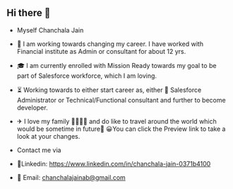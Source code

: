 ## Hi there 👋
- Myself Chanchala Jain


- 🔑 I am working towards changing my career. I have worked with Financial institute as Admin or consultant for about 12 yrs.
- 🎓 I am currently enrolled with Mission Ready towards my goal to be part of Salesforce workforce, which I am loving.
- ⏳ Working towards to either start career as, either 🤔 Salesforce Administrator or Technical/Functional consultant and further to become developer.
- ✈ I love my family 👨‍👩‍👧‍👧 and do like to travel around the world which would be sometime in future🤞 😀You can click the Preview link to take a look at your changes.
- Contact me via
- 📱Linkedin: https://www.linkedin.com/in/chanchala-jain-0371b4100
- 📧 Email: chanchalajainab@gmail.com
